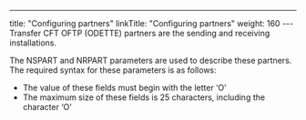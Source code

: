 ---
title: "Configuring  partners"
linkTitle: "Configuring partners"
weight: 160
--- Transfer CFT OFTP (ODETTE) partners are the sending and receiving installations.

The NSPART and NRPART parameters are used to describe these partners.
The required syntax for these parameters is as follows:

- The value of these
    fields must
    begin with the letter ‘O’
- The maximum size
    of these fields is 25 characters, including the character ‘O’
